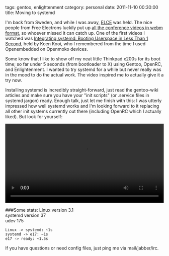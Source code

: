 tags: gentoo, enlightenment
category: personal
date: 2011-11-10 00:30:00
title: Moving to systemd



I'm back from Sweden, and while I was away, [ELCE](https://events.linuxfoundation.org/events/embedded-linux-conference-europe) was held.
The nice people from Free Electrons luckily put up [all the conference videos in webm format](http://free-electrons.com/blog/elce-2011-videos/), so whoever missed it can catch up.
One of the first videos I watched was [Integrating systemd: Booting Userspace in Less Than 1 Second](http://free-electrons.com/pub/video/2011/elce/elce-2011-kooi-integrating-systemd.webm), held by Koen Kooi, who I remembered from the time I used Openembedded on Openmoko devices.

Some know that I like to show off my neat little Thinkpad x200s for its boot time; so far under 5 seconds (from bootloader to X) using Gentoo, OpenRC, and Enlightenment.
I wanted to try systemd for a while but never really was in the mood to do the actual work. The video inspired me to actually give it a try now.

Installing systemd is incredibly straight-forward, just read the gentoo-wiki articles and make sure you have your "init scripts" (or .service files in systemd jargon) ready.
Enough talk, just let me finish with this: I was utterly impressed how well systemd works and I'm looking forward to it replacing all other init systems currently out there (including OpenRC which I actually liked).
But look for yourself:

<video width="100%" controls="controls">
 <source src="http://videos.gstaedtner.net/linux/x200s_fastboot.webm" type="video/webm" />
 Your browser does not support the video tag.
</video>

###Some stats:
	Linux version 3.1  
	systemd version 37  
	udev 175

	Linux -> systemd: ~1s  
	systemd -> e17: ~1s  
	e17 -> ready: ~1.5s


If you have questions or need config files, just ping me via mail/jabber/irc.

